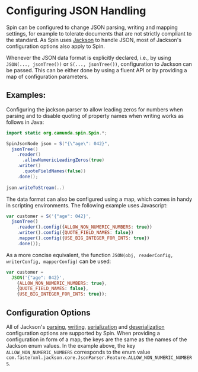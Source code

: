 # Configuring JSON Handling

Spin can be configured to change JSON parsing, writing and mapping settings, for example to tolerate documents that are not strictly compliant to the standard. As Spin uses [Jackson][jackson-wiki] to handle JSON, most of Jackson's configuration options also apply to Spin.

Whenever the JSON data format is explicitly declared, i.e., by using `JSON(..., jsonTree())` or `S(..., jsonTree())`, configuration to Jackson can be passed. This can be either done by using a fluent API or by providing a map of configuration parameters.

## Examples:

Configuring the jackson parser to allow leading zeros for numbers when parsing and to disable quoting of property names when writing works as follows in Java:

```java
import static org.camunda.spin.Spin.*;

SpinJsonNode json = S("{\"age\": 042}", 
  jsonTree()
    .reader()
      .allowNumericLeadingZeros(true)
    .writer()
      .quoteFieldNames(false))
    .done();
    
json.writeToStream(..)
```

The data format can also be configured using a map, which comes in handy in scripting environments. The following example uses Javascript:

```javascript
var customer = S('{"age": 042}', 
  jsonTree()
    .reader().config({ALLOW_NON_NUMERIC_NUMBERS: true})
    .writer().config({QUOTE_FIELD_NAMES: false})
    .mapper().config({USE_BIG_INTEGER_FOR_INTS: true})
    .done());
```

As a more concise equivalent, the function `JSON(obj, readerConfig, writerConfig, mapperConfig)` can be used:

```javascript
var customer = 
  JSON('{"age": 042}', 
    {ALLOW_NON_NUMERIC_NUMBERS: true}, 
    {QUOTE_FIELD_NAMES: false},
    {USE_BIG_INTEGER_FOR_INTS: true});
```

## Configuration Options

All of Jackson's [parsing][jackson-parser-features], [writing][jackson-generator-features], [serialization][jackson-serialization-features] and [deserialization][jackson-deserialization-features] configuration options are supported by Spin. When providing a configuration in form of a map, the keys are the same as the names of the Jackson enum values. In the example above, the key `ALLOW_NON_NUMERIC_NUMBERS` corresponds to the enum value `com.fasterxml.jackson.core.JsonParser.Feature.ALLOW_NON_NUMERIC_NUMBERS`.

[jackson-wiki]: http://wiki.fasterxml.com/JacksonHome
[jackson-parser-features]: https://fasterxml.github.io/jackson-core/javadoc/2.4/com/fasterxml/jackson/core/JsonParser.Feature.html
[jackson-generator-features]: https://fasterxml.github.io/jackson-core/javadoc/2.4/com/fasterxml/jackson/core/JsonGenerator.Feature.html
[jackson-deserialization-features]: https://fasterxml.github.io/jackson-databind/javadoc/2.4/com/fasterxml/jackson/databind/DeserializationFeature.html
[jackson-serialization-features]: https://fasterxml.github.io/jackson-databind/javadoc/2.4/com/fasterxml/jackson/databind/SerializationFeature.html